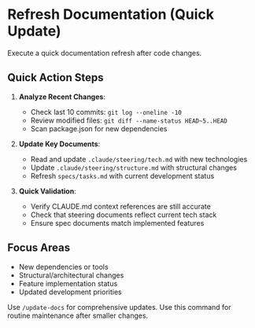 # Refresh Documentation (Quick Update)

Execute a quick documentation refresh after code changes.

## Quick Action Steps

1. **Analyze Recent Changes**:
   - Check last 10 commits: `git log --oneline -10`
   - Review modified files: `git diff --name-status HEAD~5..HEAD`
   - Scan package.json for new dependencies

2. **Update Key Documents**:
   - Read and update `.claude/steering/tech.md` with new technologies
   - Update `.claude/steering/structure.md` with structural changes
   - Refresh `specs/tasks.md` with current development status

3. **Quick Validation**:
   - Verify CLAUDE.md context references are still accurate
   - Check that steering documents reflect current tech stack
   - Ensure spec documents match implemented features

## Focus Areas
- New dependencies or tools
- Structural/architectural changes  
- Feature implementation status
- Updated development priorities

Use `/update-docs` for comprehensive updates. Use this command for routine maintenance after smaller changes.